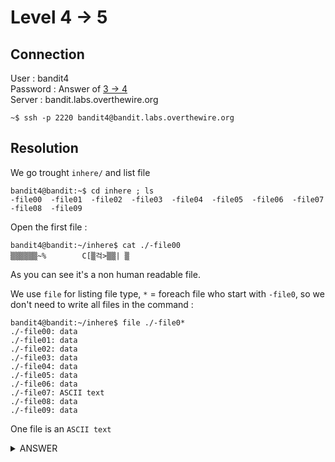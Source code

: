 # Level 4 → 5

## Connection

User : bandit4 <br />
Password : Answer of [3 → 4](3-4.md) <br />
Server : bandit.labs.overthewire.org

```console
~$ ssh -p 2220 bandit4@bandit.labs.overthewire.org
```

## Resolution

We go trought `inhere/` and list file

```console
bandit4@bandit:~$ cd inhere ; ls
-file00  -file01  -file02  -file03  -file04  -file05  -file06  -file07  -file08  -file09
```

Open the first file :

```console
bandit4@bandit:~/inhere$ cat ./-file00
▒▒▒▒▒▒~%        C[▒걱>▒▒| ▒
```

As you can see it's a non human readable file.

We use `file` for listing file type, `*` = foreach file who start with `-file0`, so we don't need to write all files in the command :

```console
bandit4@bandit:~/inhere$ file ./-file0*
./-file00: data
./-file01: data
./-file02: data
./-file03: data
./-file04: data
./-file05: data
./-file06: data
./-file07: ASCII text
./-file08: data
./-file09: data
```

One file is an `ASCII text`

<details><summary>ANSWER</summary>
<p>

Password for next level :

```console
bandit4@bandit:~/inhere$ cat ./-file07
koReBOKuIDDepwhWk7jZC0RTdopnAYKh
```

</p>
</details>